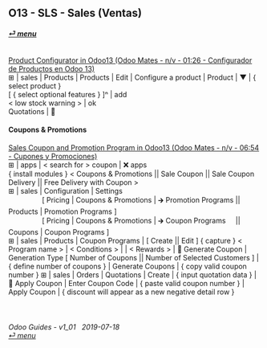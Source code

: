 ## O13 - SLS - Sales (Ventas)
#### [_&#x23CE; menu_](https://github.com/oldyguy/odoo-guides/blob/master/README.md)<br><br>

[Product Configurator in Odoo13 (Odoo Mates - n/v - 01:26 - Configurador de Productos en Odoo 13)](https://youtube.com/embed/W9Ncu2mwqHQ?autoplay=1&start=0&end=0&rel=0)<br>
&#x229E; | sales | Products | Products | Edit | Configure a product | Product | &#x25BC; | { select product }<br>
\[ { select optional features } \]&#x207F; | add<br>
\< low stock warning \> | ok<br>
Quotations | &#x1F4BE;

#### Coupons & Promotions

[Sales Coupon and Promotion Program in Odoo13 (Odoo Mates - n/v - 06:54 - Cupones y Promociones)](https://youtube.com/embed/JF5JYktZV3E?autoplay=1&start=0&end=0&rel=0)<br>
&#x229E; | apps | \< search for \> coupon | &#x274C; apps<br>
{ install modules } \< Coupons & Promotions || Sale Coupon || Sale Coupon Delivery || Free Delivery with Coupon \><br>
&#x229E; | sales | Configuration | Settings<br>
&nbsp;&nbsp;&nbsp;&nbsp;&nbsp;&nbsp;&nbsp;&nbsp;&nbsp;&nbsp;&nbsp;&nbsp;&nbsp;&nbsp;&nbsp;&nbsp;&nbsp;\[ Pricing | Coupons & Promotions | &#x1F872; Promotion Programs || Products | Promotion Programs \]<br>
&nbsp;&nbsp;&nbsp;&nbsp;&nbsp;&nbsp;&nbsp;&nbsp;&nbsp;&nbsp;&nbsp;&nbsp;&nbsp;&nbsp;&nbsp;&nbsp;&nbsp;\[ Pricing | Coupons & Promotions | &#x1F872; Coupon Programs &nbsp;&nbsp;&nbsp; || Coupons | Coupon Programs \]<br>
&#x229E; | sales | Products | Coupon Programs | \[ Create || Edit \]
{ capture } < Program name > | < Conditions > | <Validity > | < Rewards > | &#x1F4BE;
Generate Coupon | Generation Type \[ Number of Coupons || Number of Selected Customers \] | { define number of coupons } | Generate
Coupons | { copy valid coupon number }
&#x229E; | sales | Orders | Quotations | Create | { input quotation data } | &#x1F4BE;
Apply Coupon | Enter Coupon Code | { paste valid coupon number } | Apply Coupon | { discount will appear as a new negative detail row }

###### <br><br>Odoo Guides - v1_01 &nbsp; 2019-07-18<br>[_&#x23CE; menu_](https://github.com/oldyguy/odoo-guides/blob/master/README.md)<br><br>
